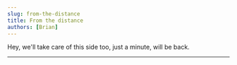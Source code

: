 ```yaml
---
slug: from-the-distance
title: From the distance
authors: [Brian]
---
```


Hey, we'll take care of this side too, just a minute, will be back.
***
